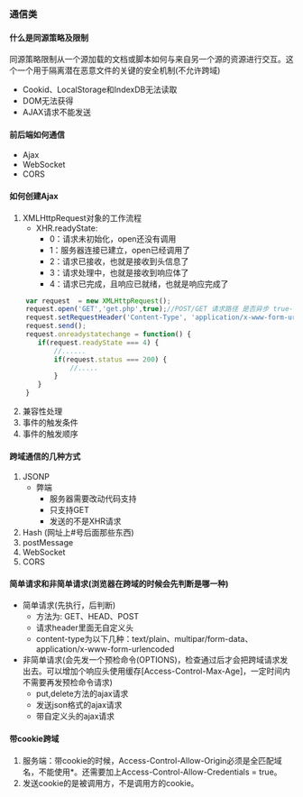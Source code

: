 ### 通信类
#### 什么是同源策略及限制
同源策略限制从一个源加载的文档或脚本如何与来自另一个源的资源进行交互。这个一个用于隔离潜在恶意文件的关键的安全机制(不允许跨域)
* Cookid、LocalStorage和IndexDB无法读取
* DOM无法获得
* AJAX请求不能发送
#### 前后端如何通信
* Ajax
* WebSocket
* CORS

#### 如何创建Ajax
1. XMLHttpRequest对象的工作流程
    * XHR.readyState:
        - 0：请求未初始化，open还没有调用
        - 1：服务器连接已建立，open已经调用了
        - 2：请求已接收，也就是接收到头信息了
        - 3：请求处理中，也就是接收到响应体了
        - 4：请求已完成，且响应已就绪，也就是响应完成了 
``` javascript
    var request  = new XMLHttpRequest();
    request.open('GET','get.php',true);//POST/GET 请求路径 是否异步 true-异步 false-同步
    request.setRequestHeader('Content-Type', 'application/x-www-form-urlencoded') // POST请求需要添加这一句
    request.send();
    request.onreadystatechange = function() {
       if(request.readyState === 4) {
           //......
           if(request.status === 200) {
               //.....
           }
       }
    }
```
2. 兼容性处理
3. 事件的触发条件
4. 事件的触发顺序

#### 跨域通信的几种方式
1. JSONP
    * 弊端
        - 服务器需要改动代码支持
        - 只支持GET
        - 发送的不是XHR请求
2. Hash (网址上#号后面那些东西)
3. postMessage
4. WebSocket
5. CORS

#### 简单请求和非简单请求(浏览器在跨域的时候会先判断是哪一种)
* 简单请求(先执行，后判断)
    - 方法为: GET、HEAD、POST
    - 请求header里面无自定义头
    - content-type为以下几种：text/plain、multipar/form-data、application/x-www-form-urlencoded
* 非简单请求(会先发一个预检命令(OPTIONS)，检查通过后才会把跨域请求发出去。可以增加个响应头使用缓存[Access-Control-Max-Age]，一定时间内不需要再发预检命令请求)
    - put,delete方法的ajax请求
    - 发送json格式的ajax请求
    - 带自定义头的ajax请求

#### 带cookie跨域
1. 服务端：带cookie的时候，Access-Control-Allow-Origin必须是全匹配域名，不能使用*。还需要加上Access-Control-Allow-Credentials = true。
2. 发送cookie的是被调用方，不是调用方的cookie。
